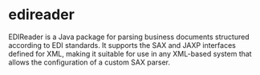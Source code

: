 # edireader
EDIReader is a Java package for parsing business documents structured according to EDI standards. It supports the SAX and JAXP interfaces defined for XML, making it suitable for use in any XML-based system that allows the configuration of a custom SAX parser.
